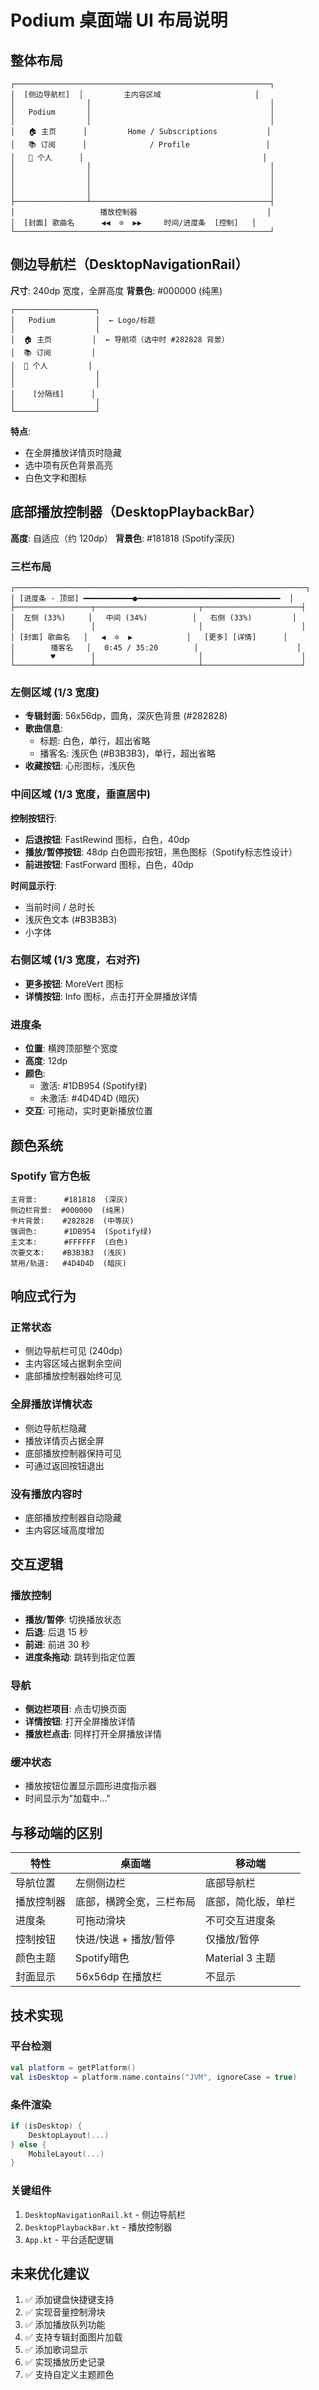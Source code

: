 # Podium 桌面端 UI 布局说明

## 整体布局

```
┌─────────────────────────────────────────────────────────┐
│  [侧边导航栏]  │         主内容区域                     │
│                │                                        │
│   Podium       │                                        │
│                │                                        │
│   🏠 主页      │         Home / Subscriptions           │
│   📚 订阅      │              / Profile                 │
│   👤 个人      │                                        │
│                │                                        │
│                │                                        │
│                │                                        │
│                │                                        │
├────────────────┴────────────────────────────────────────┤
│                   播放控制器                             │
│  [封面] 歌曲名      ◀◀  ⊙  ▶▶     时间/进度条  [控制]   │
└─────────────────────────────────────────────────────────┘
```

## 侧边导航栏（DesktopNavigationRail）

**尺寸**: 240dp 宽度，全屏高度
**背景色**: #000000 (纯黑)

```
┌──────────────────┐
│   Podium         │  ← Logo/标题
│                  │
│  🏠 主页         │  ← 导航项（选中时 #282828 背景）
│  📚 订阅         │  
│  👤 个人         │  
│                  │
│                  │
│    [分隔线]      │
│                  │
└──────────────────┘
```

**特点**:
- 在全屏播放详情页时隐藏
- 选中项有灰色背景高亮
- 白色文字和图标

## 底部播放控制器（DesktopPlaybackBar）

**高度**: 自适应（约 120dp）
**背景色**: #181818 (Spotify深灰)

### 三栏布局

```
┌─────────────────────────────────────────────────────────────────┐
│ [进度条 - 顶部] ━━━━━━━━━━━●━━━━━━━━━━━━━━━━━━━━━━━━━━━━━━━━  │
├─────────────────┬───────────────────────┬──────────────────────┤
│  左侧 (33%)     │   中间 (34%)          │   右侧 (33%)         │
│                 │                       │                      │
│ [封面] 歌曲名   │   ◀  ⊙  ▶            │   [更多] [详情]      │
│        播客名   │   0:45 / 35:20        │                      │
│        ♥        │                       │                      │
└─────────────────┴───────────────────────┴──────────────────────┘
```

### 左侧区域 (1/3 宽度)
- **专辑封面**: 56x56dp，圆角，深灰色背景 (#282828)
- **歌曲信息**: 
  - 标题: 白色，单行，超出省略
  - 播客名: 浅灰色 (#B3B3B3)，单行，超出省略
- **收藏按钮**: 心形图标，浅灰色

### 中间区域 (1/3 宽度，垂直居中)

**控制按钮行**:
- **后退按钮**: FastRewind 图标，白色，40dp
- **播放/暂停按钮**: 48dp 白色圆形按钮，黑色图标（Spotify标志性设计）
- **前进按钮**: FastForward 图标，白色，40dp

**时间显示行**:
- 当前时间 / 总时长
- 浅灰色文本 (#B3B3B3)
- 小字体

### 右侧区域 (1/3 宽度，右对齐)
- **更多按钮**: MoreVert 图标
- **详情按钮**: Info 图标，点击打开全屏播放详情

### 进度条
- **位置**: 横跨顶部整个宽度
- **高度**: 12dp
- **颜色**: 
  - 激活: #1DB954 (Spotify绿)
  - 未激活: #4D4D4D (暗灰)
- **交互**: 可拖动，实时更新播放位置

## 颜色系统

### Spotify 官方色板
```
主背景:      #181818  (深灰)
侧边栏背景:  #000000  (纯黑)
卡片背景:    #282828  (中等灰)
强调色:      #1DB954  (Spotify绿)
主文本:      #FFFFFF  (白色)
次要文本:    #B3B3B3  (浅灰)
禁用/轨道:   #4D4D4D  (暗灰)
```

## 响应式行为

### 正常状态
- 侧边导航栏可见 (240dp)
- 主内容区域占据剩余空间
- 底部播放控制器始终可见

### 全屏播放详情状态
- 侧边导航栏隐藏
- 播放详情页占据全屏
- 底部播放控制器保持可见
- 可通过返回按钮退出

### 没有播放内容时
- 底部播放控制器自动隐藏
- 主内容区域高度增加

## 交互逻辑

### 播放控制
- **播放/暂停**: 切换播放状态
- **后退**: 后退 15 秒
- **前进**: 前进 30 秒
- **进度条拖动**: 跳转到指定位置

### 导航
- **侧边栏项目**: 点击切换页面
- **详情按钮**: 打开全屏播放详情
- **播放栏点击**: 同样打开全屏播放详情

### 缓冲状态
- 播放按钮位置显示圆形进度指示器
- 时间显示为"加载中..."

## 与移动端的区别

| 特性 | 桌面端 | 移动端 |
|-----|-------|--------|
| 导航位置 | 左侧侧边栏 | 底部导航栏 |
| 播放控制器 | 底部，横跨全宽，三栏布局 | 底部，简化版，单栏 |
| 进度条 | 可拖动滑块 | 不可交互进度条 |
| 控制按钮 | 快进/快退 + 播放/暂停 | 仅播放/暂停 |
| 颜色主题 | Spotify暗色 | Material 3 主题 |
| 封面显示 | 56x56dp 在播放栏 | 不显示 |

## 技术实现

### 平台检测
```kotlin
val platform = getPlatform()
val isDesktop = platform.name.contains("JVM", ignoreCase = true)
```

### 条件渲染
```kotlin
if (isDesktop) {
    DesktopLayout(...)
} else {
    MobileLayout(...)
}
```

### 关键组件
1. `DesktopNavigationRail.kt` - 侧边导航栏
2. `DesktopPlaybackBar.kt` - 播放控制器
3. `App.kt` - 平台适配逻辑

## 未来优化建议

1. ✅ 添加键盘快捷键支持
2. ✅ 实现音量控制滑块
3. ✅ 添加播放队列功能
4. ✅ 支持专辑封面图片加载
5. ✅ 添加歌词显示
6. ✅ 实现播放历史记录
7. ✅ 支持自定义主题颜色

